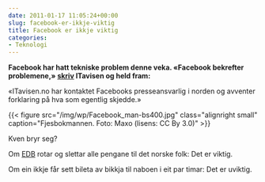```yaml
---
date: 2011-01-17 11:05:24+00:00
slug: facebook-er-ikkje-viktig
title: Facebook er ikkje viktig
categories:
- Teknologi
---
```


**Facebook har hatt tekniske problem denne veka. «Facebook bekrefter problemene,» [skriv](http://www.itavisen.no/860348/facebook-bekrefter-problemene) ITavisen og held fram:**
 
 «ITavisen.no har kontaktet Facebooks presseansvarlig i norden og avventer forklaring på hva som egentlig skjedde.»

<!--more-->

{{< figure src="/img/wp/Facebook_man-bs400.jpg" class="alignright small" caption="Fjesbokmannen.  Foto: Maxo (lisens: CC By 3.0)" >}}

Kven bryr seg?

Om [EDB](http://www.edb.com/) rotar og slettar alle pengane til det norske folk: Det er viktig.

Om ein ikkje får sett bileta av bikkja til naboen i eit par timar: Det er uviktig.
